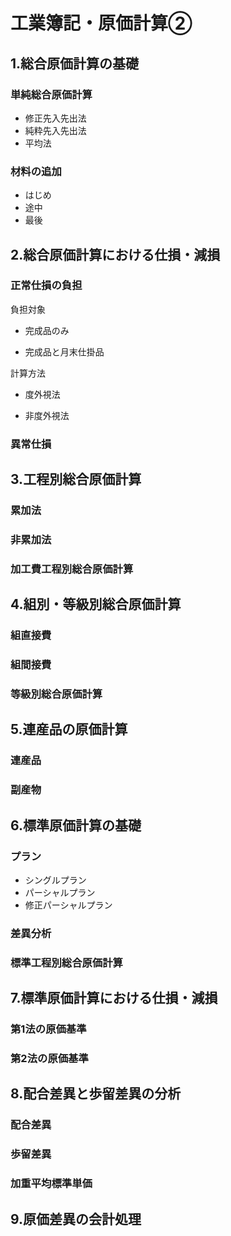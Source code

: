 # 工業簿記・原価計算②
## 1.総合原価計算の基礎
### 単純総合原価計算
- 修正先入先出法
- 純粋先入先出法
- 平均法

### 材料の追加
- はじめ
- 途中
- 最後

## 2.総合原価計算における仕損・減損
### 正常仕損の負担
負担対象

- 完成品のみ

- 完成品と月末仕掛品

計算方法

- 度外視法

- 非度外視法

### 異常仕損

## 3.工程別総合原価計算
### 累加法

### 非累加法

### 加工費工程別総合原価計算

## 4.組別・等級別総合原価計算
### 組直接費

### 組間接費

### 等級別総合原価計算

## 5.連産品の原価計算
### 連産品
### 副産物

## 6.標準原価計算の基礎
### プラン
- シングルプラン
- パーシャルプラン
- 修正パーシャルプラン

### 差異分析

### 標準工程別総合原価計算


## 7.標準原価計算における仕損・減損
### 第1法の原価基準

### 第2法の原価基準

## 8.配合差異と歩留差異の分析
### 配合差異
### 歩留差異
### 加重平均標準単価

## 9.原価差異の会計処理

